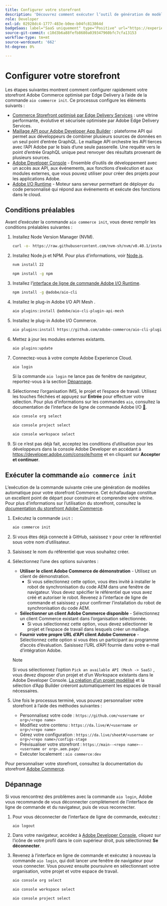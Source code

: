 ```yaml
---
title: Configurer votre storefront
description: 'Découvrez comment exécuter l’outil de génération de modèles automatique pour configurer votre storefront [!DNL Adobe Commerce as a Cloud Service] '
role: Developer
exl-id: 02928dc4-1777-483e-b0ee-b04fc813864d
badgeSaas: label="SaaS uniquement" type="Positive" url="https://experienceleague.adobe.com/fr/docs/commerce/user-guides/product-solutions" tooltip="S’applique uniquement aux projets Adobe Commerce as a Cloud Service et Adobe Commerce Optimizer (infrastructure SaaS gérée par Adobe)."
source-git-commit: c10d3b6a88fefb8680a039347960bfc7cfa13153
workflow-type: tm+mt
source-wordcount: '662'
ht-degree: 0%

---
```


# Configurer votre storefront

Les étapes suivantes montrent comment configurer rapidement votre storefront Adobe Commerce optimisé par Edge Delivery à l’aide de la commande `aio commerce init`. Ce processus configure les éléments suivants :

* [Commerce Storefront optimisé par Edge Delivery Services](https://experienceleague.adobe.com/developer/commerce/storefront/get-started/?lang=fr) : une vitrine performante, évolutive et sécurisée optimisée par Adobe Edge Delivery Services.
* [Maillage API pour Adobe Developer App Builder](https://developer.adobe.com/graphql-mesh-gateway/mesh/) : plateforme API qui permet aux développeurs de combiner plusieurs sources de données en un seul point d’entrée GraphQL. Le maillage API orchestre les API tierces avec l’API Adobe par le biais d’une seule passerelle. Une requête vers le point d’entrée GraphQL unique peut renvoyer des résultats provenant de plusieurs sources.
* [Adobe Developer Console](https://developer.adobe.com/developer-console/docs/guides/) - Ensemble d’outils de développement avec un accès aux API, aux événements, aux fonctions d’exécution et aux modules externes, que vous pouvez utiliser pour créer des projets pour les applications Adobe.
* [Adobe I/O Runtime](https://developer.adobe.com/runtime/docs/) - Moteur sans serveur permettant de déployer du code personnalisé qui répond aux événements et exécute des fonctions dans le cloud.

## Conditions préalables

Avant d’exécuter la commande `aio commerce init`, vous devez remplir les conditions préalables suivantes :

1. Installez Node Version Manager (NVM).

   ```bash
   curl -o- https://raw.githubusercontent.com/nvm-sh/nvm/v0.40.1/install.sh | bash
   ```

1. Installez Node.js et NPM. Pour plus d’informations, voir [Node.js](https://nodejs.org/en/).

   ```bash
   nvm install 22
   ```

   ```bash
   npm install -g npm
   ```

1. Installez l’[interface de ligne de commande Adobe I/O Runtime](https://developer.adobe.com/runtime/docs/guides/tools/cli_install/).

   ```bash
   npm install -g @adobe/aio-cli
   ```

1. Installez le plug-in Adobe I/O API Mesh .

   ```bash
   aio plugins:install @adobe/aio-cli-plugin-api-mesh
   ```

1. Installez le plug-in Adobe I/O Commerce.

   ```bash
   aio plugins:install https://github.com/adobe-commerce/aio-cli-plugin-commerce
   ```

1. Mettez à jour les modules externes existants.

   ```bash
   aio plugins:update
   ```

1. Connectez-vous à votre compte Adobe Experience Cloud.

   ```bash
   aio login
   ```

   Si la commande `aio login` ne lance pas de fenêtre de navigateur, reportez-vous à la section [Dépannage](#troubleshooting).

1. Sélectionnez l’organisation IMS, le projet et l’espace de travail. Utilisez les touches fléchées et appuyez sur **Entrée** pour effectuer votre sélection. Pour plus d’informations sur les commandes `aio`, consultez la documentation de l’interface de ligne de commande Adobe I/O [&#128279;](https://github.com/adobe/aio-cli-plugin-console?tab=readme-ov-file#commands).

   ```bash
   aio console org select
   ```

   ```bash
   aio console project select
   ```

   ```bash
   aio console workspace select
   ```

1. Si ce n’est pas déjà fait, acceptez les conditions d’utilisation pour les développeurs dans la console Adobe Developer en accédant à https://developer.adobe.com/console/home et en cliquant sur **Accepter et continuer**.

## Exécuter la commande `aio commerce init`

L’exécution de la commande suivante crée une génération de modèles automatique pour votre storefront Commerce. Cet échafaudage constitue un excellent point de départ pour construire et comprendre votre vitrine. Pour plus d’informations sur l’utilisation du storefront, consultez la [documentation du storefront Adobe Commerce](https://experienceleague.adobe.com/developer/commerce/storefront/?lang=fr).


1. Exécutez la commande `init` :

   ```bash
   aio commerce init
   ```

1. Si vous êtes déjà connecté à GitHub, saisissez `Y` pour créer le référentiel sous votre nom d’utilisateur.

1. Saisissez le nom du référentiel que vous souhaitez créer.

1. Sélectionnez l’une des options suivantes :

   * **Utiliser le client Adobe Commerce de démonstration** - Utilisez un client de démonstration.
      * Si vous sélectionnez cette option, vous êtes invité à installer le robot de synchronisation du code AEM dans une fenêtre de navigateur. Vous devez spécifier le référentiel que vous avez créé et autoriser le robot. Revenez à l’interface de ligne de commande et saisissez `y` pour confirmer l’installation du robot de synchronisation du code AEM.
   * **Sélectionner un client Adobe Commerce disponible** - Sélectionnez un client Commerce existant dans l’organisation sélectionnée.
      * Si vous sélectionnez cette option, vous devez sélectionner le projet et l’espace de travail dans lesquels créer un maillage.
   * **Fournir votre propre URL d’API client Adobe Commerce** - Sélectionnez cette option si vous êtes un participant au programme d’accès d’évaluation. Saisissez l’URL d’API fournie dans votre e-mail d’intégration Adobe.

   >[!NOTE]
   >
   >Si vous sélectionnez l’option `Pick an available API (Mesh -> SaaS)` , vous devez disposer d’un projet et d’un Workspace existants dans le Adobe Developer Console. [La création d’un projet modélisé](https://developer.adobe.com/developer-console/docs/guides/projects/projects-template/) et la sélection d’App Builder créeront automatiquement les espaces de travail nécessaires.

1. Une fois le processus terminé, vous pouvez personnaliser votre storefront à l’aide des méthodes suivantes :

   * Personnalisez votre code : `https://github.com/<username or org>/<repo name>`
   * Modifiez votre contenu : `https://da.live/#/<username or org>/<repo name>`
   * Gérez votre configuration : `https://da.live/sheet#/<username or org>/<repo name>/configs-stage`
   * Prévisualiser votre storefront : `https://main--<repo name>--<username or org>.aem.page/`
   * Exécuter localement : `aio commerce:dev`

Pour personnaliser votre storefront, consultez la documentation du storefront [Adobe Commerce](https://experienceleague.adobe.com/developer/commerce/storefront/?lang=fr).

## Dépannage

Si vous rencontrez des problèmes avec la commande `aio login`, Adobe vous recommande de vous déconnecter complètement de l’interface de ligne de commande et du navigateur, puis de vous reconnecter.

1. Pour vous déconnecter de l’interface de ligne de commande, exécutez :

   ```bash
   aio logout
   ```

1. Dans votre navigateur, accédez à [Adobe Developer Console](https://developer.adobe.com/console), cliquez sur l’icône de votre profil dans le coin supérieur droit, puis sélectionnez **Se déconnecter**.

1. Revenez à l’interface en ligne de commande et exécutez à nouveau la commande `aio login`, qui doit lancer une fenêtre de navigateur pour vous connecter. Vous pouvez ensuite poursuivre en sélectionnant votre organisation, votre projet et votre espace de travail.

   ```bash
   aio console org select
   ```

   ```bash
   aio console workspace select
   ```

   ```bash
   aio console project select
   ```
